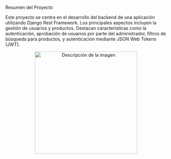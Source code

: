 Resumen del Proyecto

Este proyecto se centra en el desarrollo del backend de una aplicación utilizando Django Rest Framework. Los principales aspectos incluyen la gestión de usuarios y productos. Destacan características como la autenticación, aprobación de usuarios por parte del administrador, filtros de búsqueda para productos, y autenticación mediante JSON Web Tokens (JWT).

<p align="center">
  <img src="![estructura_proyecto](https://github.com/VictorAponteParedes/innovatica_products/assets/91540714/f6b2b2cf-ba46-402d-a455-4aae3abaab92)" width="320" alt="Descripción de la imagen" />
</p>
